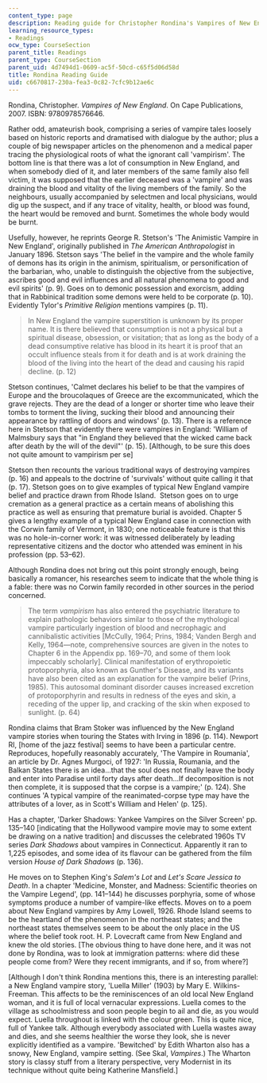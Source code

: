 ```yaml
---
content_type: page
description: Reading guide for Christopher Rondina's Vampires of New England.
learning_resource_types:
- Readings
ocw_type: CourseSection
parent_title: Readings
parent_type: CourseSection
parent_uid: 4d7494d1-0609-ac5f-50cd-c65f5d06d58d
title: Rondina Reading Guide
uid: c6670817-230a-fea3-0c82-7cfc9b12ae6c
---
```


Rondina, Christopher. _Vampires of New England_. On Cape Publications, 2007. ISBN: 9780978576646.

Rather odd, amateurish book, comprising a series of vampire tales loosely based on historic reports and dramatised with dialogue by the author; plus a couple of big newspaper articles on the phenomenon and a medical paper tracing the physiological roots of what the ignorant call 'vampirism'. The bottom line is that there was a lot of consumption in New England, and when somebody died of it, and later members of the same family also fell victim, it was supposed that the earlier deceased was a 'vampire' and was draining the blood and vitality of the living members of the family. So the neighbours, usually accompanied by selectmen and local physicians, would dig up the suspect, and if any trace of vitality, health, or blood was found, the heart would be removed and burnt. Sometimes the whole body would be burnt.

Usefully, however, he reprints George R. Stetson's 'The Animistic Vampire in New England', originally published in _The American Anthropologist_ in January 1896. Stetson says 'The belief in the vampire and the whole family of demons has its origin in the animism, spiritualism, or personification of the barbarian, who, unable to distinguish the objective from the subjective, ascribes good and evil influences and all natural phenomena to good and evil spirits' (p. 9). Goes on to demonic possession and exorcism, adding that in Rabbinical tradition some demons were held to be corporate (p. 10). Evidently Tylor's _Primitive Religion_ mentions vampires (p. 11).

> In New England the vampire superstition is unknown by its proper name. It is there believed that consumption is not a physical but a spiritual disease, obsession, or visitation; that as long as the body of a dead consumptive relative has blood in its heart it is proof that an occult influence steals from it for death and is at work draining the blood of the living into the heart of the dead and causing his rapid decline. (p. 12)

Stetson continues, 'Calmet declares his belief to be that the vampires of Europe and the broucolaques of Greece are the excommunicated, which the grave rejects. They are the dead of a longer or shorter time who leave their tombs to torment the living, sucking their blood and announcing their appearance by rattling of doors and windows' (p. 13). There is a reference here in Stetson that evidently there were vampires in England: 'William of Malmsbury says that "in England they believed that the wicked came back after death by the will of the devil"' (p. 15). \[Although, to be sure this does not quite amount to vampirism per se\]

Stetson then recounts the various traditional ways of destroying vampires (p. 16) and appeals to the doctrine of 'survivals' without quite calling it that (p. 17). Stetson goes on to give examples of typical New England vampire belief and practice drawn from Rhode Island.  Stetson goes on to urge cremation as a general practice as a certain means of abolishing this practice as well as ensuring that premature burial is avoided. Chapter 5 gives a lengthy example of a typical New England case in connection with the Corwin family of Vermont, in 1830; one noticeable feature is that this was no hole-in-corner work: it was witnessed deliberately by leading representative citizens and the doctor who attended was eminent in his profession (pp. 53–62).

Although Rondina does not bring out this point strongly enough, being basically a romancer, his researches seem to indicate that the whole thing is a fable: there was no Corwin family recorded in other sources in the period concerned.

> The term _vampirism_ has also entered the psychiatric literature to explain pathologic behaviors similar to those of the mythological vampire particularly ingestion of blood and necrophagic and cannibalistic activities \[McCully, 1964; Prins, 1984; Vanden Bergh and Kelly, 1964—note, comprehensive sources are given in the notes to Chapter 6 in the Appendix pp. 169–70, and some of them look impeccably scholarly\]. Clinical manifestation of erythropoietic protoporphyria, also known as Gunther's Disease, and its variants have also been cited as an explanation for the vampire belief (Prins, 1985). This autosomal dominant disorder causes increased excretion of protoporphyrin and results in redness of the eyes and skin, a receding of the upper lip, and cracking of the skin when exposed to sunlight. (p. 64)

Rondina claims that Bram Stoker was influenced by the New England vampire stories when touring the States with Irving in 1896 (p. 114). Newport RI, \[home of the jazz festival\] seems to have been a particular centre. Reproduces, hopefully reasonably accurately, 'The Vampire in Roumania', an article by Dr. Agnes Murgoci, of 1927: 'In Russia, Roumania, and the Balkan States there is an idea…that the soul does not finally leave the body and enter into Paradise until forty days after death...If decomposition is not then complete, it is supposed that the corpse is a vampire;' (p. 124). She continues 'A typical vampire of the reanimated-corpse type may have the attributes of a lover, as in Scott's William and Helen' (p. 125).

Has a chapter, 'Darker Shadows: Yankee Vampires on the Silver Screen' pp. 135–140 \[indicating that the Hollywood vampire movie may to some extent be drawing on a native tradition\] and discusses the celebrated 1960s TV series _Dark Shadows_ about vampires in Connecticut. Apparently it ran to 1,225 episodes, and some idea of its flavour can be gathered from the film version _House of Dark Shadows_ (p. 136).

He moves on to Stephen King's _Salem's Lot_ and _Let's Scare Jessica to Death_. In a chapter 'Medicine, Monster, and Madness: Scientific theories on the Vampire Legend', (pp. 141–144) he discusses porphyria, some of whose symptoms produce a number of vampire-like effects. Moves on to a poem about New England vampires by Amy Lowell, 1926. Rhode Island seems to be the heartland of the phenomenon in the northeast states; and the northeast states themselves seem to be about the only place in the US where the belief took root. H. P. Lovecraft came from New England and knew the old stories. \[The obvious thing to have done here, and it was not done by Rondina, was to look at immigration patterns: where did these people come from? Were they recent immigrants, and if so, from where?\]

\[Although I don't think Rondina mentions this, there is an interesting parallel: a New England vampire story, 'Luella Miller' (1903) by Mary E. Wilkins-Freeman. This affects to be the reminiscences of an old local New England woman, and it is full of local vernacular expressions. Luella comes to the village as schoolmistress and soon people begin to ail and die, as you would expect. Luella throughout is linked with the colour green. This is quite nice, full of Yankee talk. Although everybody associated with Luella wastes away and dies, and she seems healthier the worse they look, she is never explicitly identified as a vampire. 'Bewitched' by Edith Wharton also has a snowy, New England, vampire setting. (See Skal, _Vampires_.) The Wharton story is classy stuff from a literary perspective, very Modernist in its technique without quite being Katherine Mansfield.\]